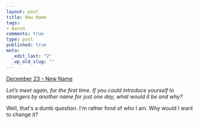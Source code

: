 ```yaml
--- 
layout: post
title: New Name
tags: 
- Aaron
comments: true
type: post
published: true
meta: 
  _edit_last: "2"
  _wp_old_slug: ""
---
```

<a href="http://www.reverb10.com/december-23-new-name/">December 23 – New Name</a>

<em>Let’s meet again, for the first time. If you could introduce yourself to strangers by another name for just one day, what would it be and why?</em>

Well, that's a dumb question. I'm rather fond of who I am. Why would I want to change it?
